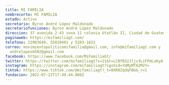 ```yaml
---
title: MI FAMILIA
nombrecorto: MI FAMILIA
estado: Activo
secretario: Byron André López Maldonado
secretariofunciones: Byron André López Maldonado
direccion: 37 avenida 2-43 zona 11 colonia Utatlán II, Ciudad de Guatemala
paginaweb: https://mifamiliagt.com/
telefono: 22983649, 55810401 y 5203-1622
correo: movimientopoliticomifamilia@gmail.com, info@mifamiliagt.com y
  andrelopezm502@gmail.com
facebook: https://www.facebook.com/MiFamiliaGt/
twitter: https://twitter.com/mifamiliagt?s=21&t=LCBfB32Jljv3LiFPmLuKyA
instagram: https://instagram.com/mifamiliagt?igshid=YmMyMTA2M2Y=
tiktok: https://www.tiktok.com/@mifamiliagt?_t=8XR8ZqdqFBG&_r=1
fundacion: 2022-07-22T17:49:44.086Z
---
```

